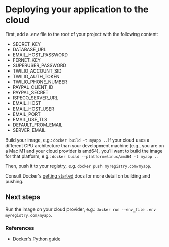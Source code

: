 # Deploying your application to the cloud

First, add a .env file to the root of your project with the following content:

- SECRET_KEY
- DATABASE_URL
- EMAIL_HOST_PASSWORD
- FERNET_KEY
- SUPERUSER_PASSWORD
- TWILIO_ACCOUNT_SID
- TWILIO_AUTH_TOKEN
- TWILIO_PHONE_NUMBER
- PAYPAL_CLIENT_ID
- PAYPAL_SECRET
- ISPECO_SERVER_URL
- EMAIL_HOST
- EMAIL_HOST_USER
- EMAIL_PORT
- EMAIL_USE_TLS
- DEFAULT_FROM_EMAIL
- SERVER_EMAIL

Build your image, e.g.: `docker build -t myapp .`.
If your cloud uses a different CPU architecture than your development
machine (e.g., you are on a Mac M1 and your cloud provider is amd64),
you'll want to build the image for that platform, e.g.:
`docker build --platform=linux/amd64 -t myapp .`.

Then, push it to your registry, e.g. `docker push myregistry.com/myapp`.

Consult Docker's [getting started](https://docs.docker.com/go/get-started-sharing/)
docs for more detail on building and pushing.

## Next steps

Run the image on your cloud provider, e.g.: `docker run --env_file .env myregistry.com/myapp`.

### References

- [Docker's Python guide](https://docs.docker.com/language/python/)
